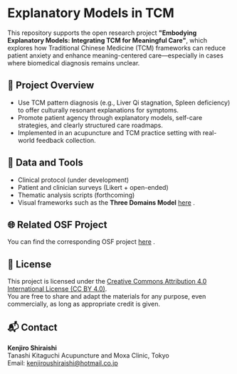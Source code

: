 # Explanatory Models in TCM

This repository supports the open research project **"Embodying Explanatory Models: Integrating TCM for Meaningful Care"**, which explores how Traditional Chinese Medicine (TCM) frameworks can reduce patient anxiety and enhance meaning-centered care—especially in cases where biomedical diagnosis remains unclear.

## 📘 Project Overview

- Use TCM pattern diagnosis (e.g., Liver Qi stagnation, Spleen deficiency) to offer culturally resonant explanations for symptoms.
- Promote patient agency through explanatory models, self-care strategies, and clearly structured care roadmaps.
- Implemented in an acupuncture and TCM practice setting with real-world feedback collection.

## 🧪 Data and Tools

- Clinical protocol (under development)
- Patient and clinician surveys (Likert + open-ended)
- Thematic analysis scripts (forthcoming)
- Visual frameworks such as the **Three Domains Model**  [here](https://github.com/KenjiroShiraishi/explanatory-models-in-tcm/blob/main/Three%20Domains%20Model.pdf) .

## 🌐 Related OSF Project

You can find the corresponding OSF project [here](https://osf.io/cxetp/) .

## 📝 License

This project is licensed under the [Creative Commons Attribution 4.0 International License (CC BY 4.0)](https://creativecommons.org/licenses/by/4.0/).  
You are free to share and adapt the materials for any purpose, even commercially, as long as appropriate credit is given.


## 📬 Contact

**Kenjiro Shiraishi**  
Tanashi Kitaguchi Acupuncture and Moxa Clinic, Tokyo  
Email: [kenjiroushiraishi@hotmail.co.jp](mailto:kenjiroushiraishi@hotmail.co.jp)

